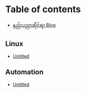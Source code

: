 # Table of contents

* [နည်းပညာဆိုင်ရာ Blog](README.md)

## Linux

* [Untitled](linux/untitled.md)

## Automation

* [Untitled](automation/untitled.md)

